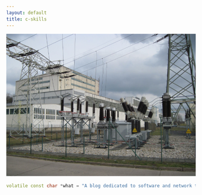 ```yaml
---
layout: default
title: c-skills
---
```


![kraftwerk](images/kraftwerk.jpg)

```cpp
volatile const char *what = "A blog dedicated to software and network trickery.";
```


